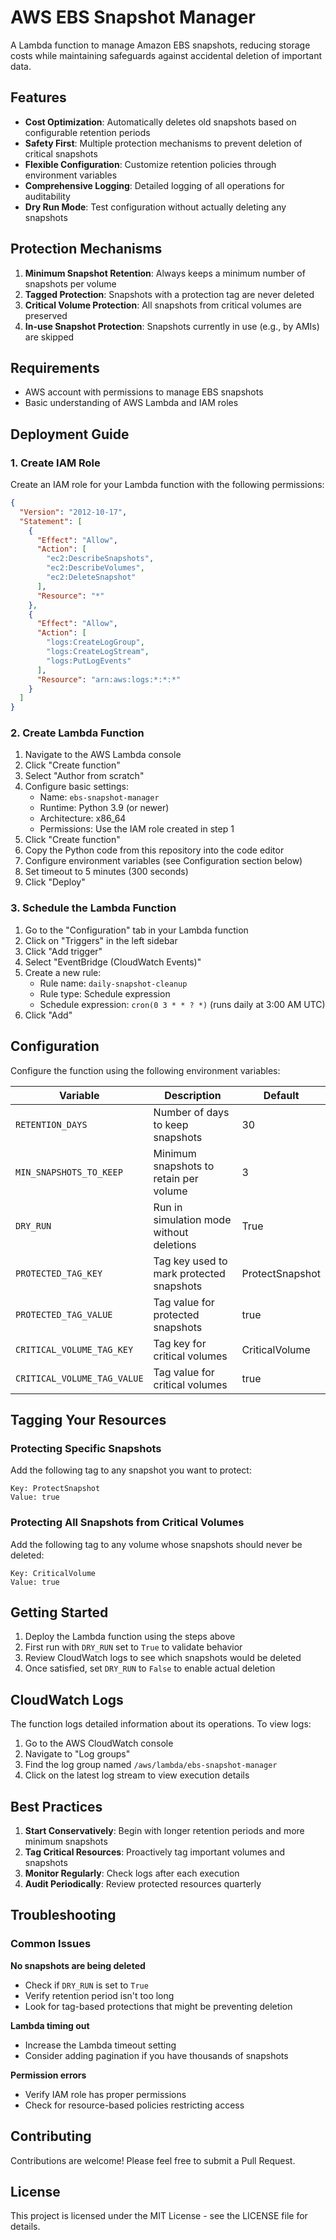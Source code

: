 # AWS EBS Snapshot Manager

A Lambda function to manage Amazon EBS snapshots, reducing storage costs while maintaining safeguards against accidental deletion of important data.

## Features

- **Cost Optimization**: Automatically deletes old snapshots based on configurable retention periods
- **Safety First**: Multiple protection mechanisms to prevent deletion of critical snapshots
- **Flexible Configuration**: Customize retention policies through environment variables
- **Comprehensive Logging**: Detailed logging of all operations for auditability
- **Dry Run Mode**: Test configuration without actually deleting any snapshots

## Protection Mechanisms

1. **Minimum Snapshot Retention**: Always keeps a minimum number of snapshots per volume
2. **Tagged Protection**: Snapshots with a protection tag are never deleted
3. **Critical Volume Protection**: All snapshots from critical volumes are preserved
4. **In-use Snapshot Protection**: Snapshots currently in use (e.g., by AMIs) are skipped

## Requirements

- AWS account with permissions to manage EBS snapshots
- Basic understanding of AWS Lambda and IAM roles

## Deployment Guide

### 1. Create IAM Role

Create an IAM role for your Lambda function with the following permissions:

```json
{
  "Version": "2012-10-17",
  "Statement": [
    {
      "Effect": "Allow",
      "Action": [
        "ec2:DescribeSnapshots",
        "ec2:DescribeVolumes",
        "ec2:DeleteSnapshot"
      ],
      "Resource": "*"
    },
    {
      "Effect": "Allow",
      "Action": [
        "logs:CreateLogGroup",
        "logs:CreateLogStream",
        "logs:PutLogEvents"
      ],
      "Resource": "arn:aws:logs:*:*:*"
    }
  ]
}
```

### 2. Create Lambda Function

1. Navigate to the AWS Lambda console
2. Click "Create function"
3. Select "Author from scratch"
4. Configure basic settings:
   - Name: `ebs-snapshot-manager`
   - Runtime: Python 3.9 (or newer)
   - Architecture: x86_64
   - Permissions: Use the IAM role created in step 1
5. Click "Create function"
6. Copy the Python code from this repository into the code editor
7. Configure environment variables (see Configuration section below)
8. Set timeout to 5 minutes (300 seconds)
9. Click "Deploy"

### 3. Schedule the Lambda Function

1. Go to the "Configuration" tab in your Lambda function
2. Click on "Triggers" in the left sidebar
3. Click "Add trigger"
4. Select "EventBridge (CloudWatch Events)"
5. Create a new rule:
   - Rule name: `daily-snapshot-cleanup`
   - Rule type: Schedule expression
   - Schedule expression: `cron(0 3 * * ? *)` (runs daily at 3:00 AM UTC)
6. Click "Add"

## Configuration

Configure the function using the following environment variables:

| Variable                    | Description                              | Default         |
| --------------------------- | ---------------------------------------- | --------------- |
| `RETENTION_DAYS`            | Number of days to keep snapshots         | 30              |
| `MIN_SNAPSHOTS_TO_KEEP`     | Minimum snapshots to retain per volume   | 3               |
| `DRY_RUN`                   | Run in simulation mode without deletions | True            |
| `PROTECTED_TAG_KEY`         | Tag key used to mark protected snapshots | ProtectSnapshot |
| `PROTECTED_TAG_VALUE`       | Tag value for protected snapshots        | true            |
| `CRITICAL_VOLUME_TAG_KEY`   | Tag key for critical volumes             | CriticalVolume  |
| `CRITICAL_VOLUME_TAG_VALUE` | Tag value for critical volumes           | true            |

## Tagging Your Resources

### Protecting Specific Snapshots

Add the following tag to any snapshot you want to protect:

```
Key: ProtectSnapshot
Value: true
```

### Protecting All Snapshots from Critical Volumes

Add the following tag to any volume whose snapshots should never be deleted:

```
Key: CriticalVolume
Value: true
```

## Getting Started

1. Deploy the Lambda function using the steps above
2. First run with `DRY_RUN` set to `True` to validate behavior
3. Review CloudWatch logs to see which snapshots would be deleted
4. Once satisfied, set `DRY_RUN` to `False` to enable actual deletion

## CloudWatch Logs

The function logs detailed information about its operations. To view logs:

1. Go to the AWS CloudWatch console
2. Navigate to "Log groups"
3. Find the log group named `/aws/lambda/ebs-snapshot-manager`
4. Click on the latest log stream to view execution details

## Best Practices

1. **Start Conservatively**: Begin with longer retention periods and more minimum snapshots
2. **Tag Critical Resources**: Proactively tag important volumes and snapshots
3. **Monitor Regularly**: Check logs after each execution
4. **Audit Periodically**: Review protected resources quarterly

## Troubleshooting

### Common Issues

**No snapshots are being deleted**

- Check if `DRY_RUN` is set to `True`
- Verify retention period isn't too long
- Look for tag-based protections that might be preventing deletion

**Lambda timing out**

- Increase the Lambda timeout setting
- Consider adding pagination if you have thousands of snapshots

**Permission errors**

- Verify IAM role has proper permissions
- Check for resource-based policies restricting access

## Contributing

Contributions are welcome! Please feel free to submit a Pull Request.

## License

This project is licensed under the MIT License - see the LICENSE file for details.
